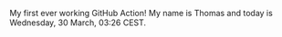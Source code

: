 My first ever working GitHub Action!
My name is Thomas and today is Wednesday, 30 March, 03:26 CEST. 

